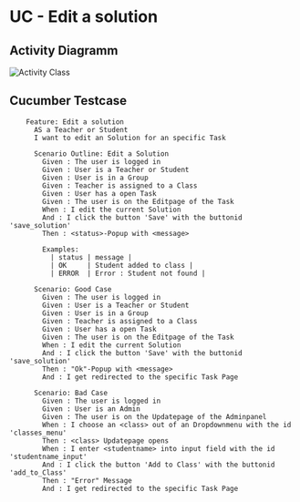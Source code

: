 UC - Edit a solution
=========================

Activity Diagramm
-----------------
![Activity Class](https://raw.githubusercontent.com/Unk3wn/TaskHub---Documentation/main/UC/UseCases/EditSolution/EditSolution.png)

Cucumber Testcase
----------------
        Feature: Edit a solution
          AS a Teacher or Student
          I want to edit an Solution for an specific Task

          Scenario Outline: Edit a Solution
            Given : The user is logged in
            Given : User is a Teacher or Student
            Given : User is in a Group
            Given : Teacher is assigned to a Class
            Given : User has a open Task
            Given : The user is on the Editpage of the Task
            When : I edit the current Solution
            And : I click the button 'Save' with the buttonid 'save_solution'
            Then : <status>-Popup with <message>

            Examples:
              | status | message |
              | OK     | Student added to class |
              | ERROR  | Error : Student not found |

          Scenario: Good Case
            Given : The user is logged in
            Given : User is a Teacher or Student
            Given : User is in a Group
            Given : Teacher is assigned to a Class
            Given : User has a open Task
            Given : The user is on the Editpage of the Task
            When : I edit the current Solution
            And : I click the button 'Save' with the buttonid 'save_solution'
            Then : "Ok"-Popup with <message>
            And : I get redirected to the specific Task Page

          Scenario: Bad Case
            Given : The user is logged in
            Given : User is an Admin
            Given : The user is on the Updatepage of the Adminpanel
            When : I choose an <class> out of an Dropdownmenu with the id 'classes_menu'
            Then : <class> Updatepage opens
            When : I enter <studentname> into input field with the id 'studentname_input'
            And : I click the button 'Add to Class' with the buttonid 'add_to_Class'
            Then : "Error" Message
            And : I get redirected to the specific Task Page
